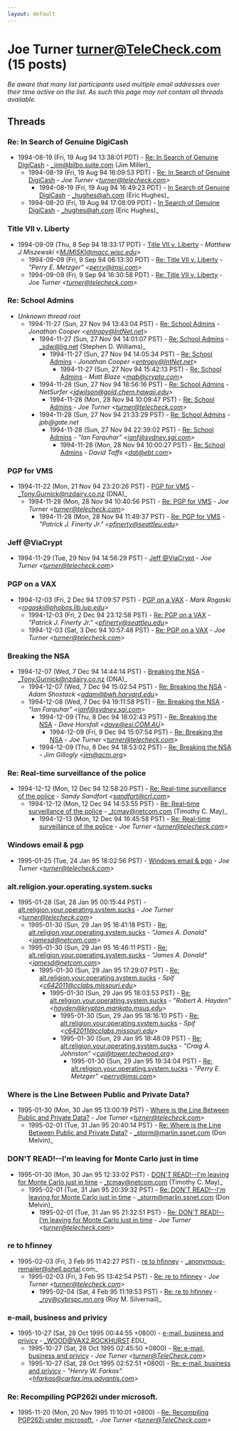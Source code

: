 ```yaml
---
layout: default
---
```


# Joe Turner <turner@TeleCheck.com> (15 posts)

_Be aware that many list participants used multiple email addresses over their time active on the list. As such this page may not contain all threads available._

## Threads

### Re: In Search of Genuine DigiCash
+ 1994-08-19 (Fri, 19 Aug 94 13:38:01 PDT) - [Re: In Search of Genuine DigiCash](/archive/1994/08/8d74089a38ec23e4ae1cfb238aee8cc65aef90f594e2c56ecf815a412d863f4d) - _jim@bilbo.suite.com (Jim Miller)_
  + 1994-08-19 (Fri, 19 Aug 94 16:09:53 PDT) - [Re: In Search of Genuine DigiCash](/archive/1994/08/788770bc8412b1afe0491150960121c2575c9fbc0ccdb46c6a4d7380bee4fcc3) - _Joe Turner \<turner@telecheck.com\>_
    + 1994-08-19 (Fri, 19 Aug 94 16:49:23 PDT) - [In Search of Genuine DigiCash](/archive/1994/08/51fb8df8d7cde6561b50c5b1a86b3e16b9070648b505bb99cd591c3506c4d01d) - _hughes@ah.com (Eric Hughes)_
  + 1994-08-20 (Fri, 19 Aug 94 17:08:09 PDT) - [In Search of Genuine DigiCash](/archive/1994/08/4ad33e623192c9580ab29c73f9695e78c4c162f8a0952e3f752bd6cd2d7d5128) - _hughes@ah.com (Eric Hughes)_

### Title VII v. Liberty
+ 1994-09-09 (Thu, 8 Sep 94 18:33:17 PDT) - [Title VII v. Liberty](/archive/1994/09/beced46cb6f960b6e4400f6e8f69766c885226b59f2a1ed31cd776a3b4b992e5) - _Matthew J Miszewski \<MJMISKI@macc.wisc.edu\>_
  + 1994-09-09 (Fri, 9 Sep 94 06:13:30 PDT) - [Re: Title VII v. Liberty](/archive/1994/09/7c20994bc94be4a9807e7965bb5dcb3802e790609ac362ba336cc0228e194ad4) - _"Perry E. Metzger" \<perry@imsi.com\>_
  + 1994-09-09 (Fri, 9 Sep 94 16:30:58 PDT) - [Re: Title VII v. Liberty](/archive/1994/09/fafbcec29c3887a8ff7dd9b6b09af09c31a21041dfc592da3318193668b050eb) - _Joe Turner \<turner@telecheck.com\>_

### Re: School Admins
+ _Unknown thread root_
  + 1994-11-27 (Sun, 27 Nov 94 13:43:04 PST) - [Re: School Admins](/archive/1994/11/13fa1b497a87ac071b4d180b394078b12bbb1ee77f1a63aa6fab236330c2ad31) - _Jonathan Cooper \<entropy@IntNet.net\>_
    + 1994-11-27 (Sun, 27 Nov 94 14:01:07 PST) - [Re: School Admins](/archive/1994/11/a28e95a06b4a2837911ea420df0f5e8afc6baa62f0557684b40107800bb21243) - _sdw@lig.net (Stephen D. Williams)_
      + 1994-11-27 (Sun, 27 Nov 94 14:05:34 PST) - [Re: School Admins](/archive/1994/11/e7d12ba73fd16b8dab2ab34ae6f623b85ebdaf8f4e1a5eeec9f8ae1ddcdbba5a) - _Jonathan Cooper \<entropy@IntNet.net\>_
        + 1994-11-27 (Sun, 27 Nov 94 15:42:13 PST) - [Re: School Admins](/archive/1994/11/1f28846d466533ca9d146745e8829e607233e3a207a5300e17ad250062623162) - _Matt Blaze \<mab@crypto.com\>_
    + 1994-11-28 (Sun, 27 Nov 94 18:56:16 PST) - [Re: School Admins](/archive/1994/11/b043ede28874bf665699f6c765e547ef4f4e0bae353cf0c6381d544a51827181) - _NetSurfer \<jdwilson@gold.chem.hawaii.edu\>_
      + 1994-11-28 (Mon, 28 Nov 94 10:09:47 PST) - [Re: School Admins](/archive/1994/11/f733557251c68e113efc1936f99c415372bec2c30aed636d092ba3873723d5cf) - _Joe Turner \<turner@telecheck.com\>_
    + 1994-11-28 (Sun, 27 Nov 94 21:33:29 PST) - [Re: School Admins](/archive/1994/11/ecb93ff289a39be5e3d0d39f937ec8087cfb0ea7d9a31bb451a389f89358473a) - _jpb@gate.net_
      + 1994-11-28 (Sun, 27 Nov 94 22:39:02 PST) - [Re: School Admins](/archive/1994/11/f389ce6c4490aca525d23c853dbb33f3557ffb31f9f46a4a1de8e037e41cb920) - _"Ian Farquhar" \<ianf@sydney.sgi.com\>_
        + 1994-11-28 (Mon, 28 Nov 94 10:00:27 PST) - [Re: School Admins](/archive/1994/11/eb2a7c2af67946acdcad469d15e4fef89c0740266da5e8c66cd8bd1d8dc38d9b) - _David Taffs \<dat@ebt.com\>_

### PGP for VMS
+ 1994-11-22 (Mon, 21 Nov 94 23:20:26 PST) - [PGP for VMS](/archive/1994/11/e3594730a1e635776b3987e5d713728227606faa7d1de8aa8fbbcdb1d6e0a9c8) - _Tony.Gurnick@nzdairy.co.nz (DNA)_
  + 1994-11-28 (Mon, 28 Nov 94 10:40:56 PST) - [Re: PGP for VMS](/archive/1994/11/d8972869f6728f684efabf018c48f150ddd2294face644ee2cc78a670679eb3a) - _Joe Turner \<turner@telecheck.com\>_
    + 1994-11-28 (Mon, 28 Nov 94 11:49:37 PST) - [Re: PGP for VMS](/archive/1994/11/e4123e7adcc63b4841340758b0d180490b1b39055d6f4058948db634d4f0042c) - _"Patrick J. Finerty Jr." \<pfinerty@seattleu.edu\>_

### Jeff @ViaCrypt
+ 1994-11-29 (Tue, 29 Nov 94 14:56:29 PST) - [Jeff @ViaCrypt](/archive/1994/11/93b53589e30f6a21b33704ed0be17edf49645eb1727720c1af5ef3aba1a510ca) - _Joe Turner \<turner@telecheck.com\>_

### PGP on a VAX
+ 1994-12-03 (Fri, 2 Dec 94 17:09:57 PST) - [PGP on a VAX](/archive/1994/12/38dfb438166d6e095547c76b97c7ee1bff699ac8f8767f4f127487051fc731e2) - _Mark Rogaski \<rogaski@phobos.lib.iup.edu\>_
  + 1994-12-03 (Fri, 2 Dec 94 23:12:58 PST) - [Re: PGP on a VAX](/archive/1994/12/e269eea1352d079f4ec2f5197c77d986c5bf7d1ae7c180cf1da25da000788a5c) - _"Patrick J. Finerty Jr." \<pfinerty@seattleu.edu\>_
  + 1994-12-03 (Sat, 3 Dec 94 10:57:48 PST) - [Re: PGP on a VAX](/archive/1994/12/0f11e5ca7e0f6873e88e3e55dbe40e8418404a096312cc69a671a3931ec1f9a4) - _Joe Turner \<turner@telecheck.com\>_

### Breaking the NSA
+ 1994-12-07 (Wed, 7 Dec 94 14:44:14 PST) - [Breaking the NSA](/archive/1994/12/151649fcb313551747a104b5d604acd77e62d4484acd75f4bb5cf8ab994eec89) - _Tony.Gurnick@nzdairy.co.nz (DNA)_
  + 1994-12-07 (Wed, 7 Dec 94 15:02:54 PST) - [Re: Breaking the NSA](/archive/1994/12/9e56eb9a543cc4ef70d2713c27918d4c45365a25f1653a2843f7424d9cf52f52) - _Adam Shostack \<adam@bwh.harvard.edu\>_
  + 1994-12-08 (Wed, 7 Dec 94 19:11:58 PST) - [Re: Breaking the NSA](/archive/1994/12/97523a1a4b8cf4f3c50494a9c2f9cb3835e90dbb73b455041d9a742b9c1bb4c9) - _"Ian Farquhar" \<ianf@sydney.sgi.com\>_
    + 1994-12-09 (Thu, 8 Dec 94 18:02:43 PST) - [Re: Breaking the NSA](/archive/1994/12/2ae4c6fe4a53db73a343b3b49a35de0b2addf1390e0d247300bb516e628e9543) - _Dave Horsfall \<dave@esi.COM.AU\>_
      + 1994-12-09 (Fri, 9 Dec 94 15:07:54 PST) - [Re: Breaking the NSA](/archive/1994/12/f80ded3a9813bcbf2ffeca4fc997f75131961d14a177fc2521009811375a536c) - _Joe Turner \<turner@telecheck.com\>_
    + 1994-12-09 (Thu, 8 Dec 94 18:53:02 PST) - [Re: Breaking the NSA](/archive/1994/12/315c2450cf4511ccc87923dc89b3f4dd24459ac4dc40c2f69359f189483ed79d) - _Jim Gillogly \<jim@acm.org\>_

### Re: Real-time surveillance of the police
+ 1994-12-12 (Mon, 12 Dec 94 12:58:20 PST) - [Re: Real-time surveillance of the police](/archive/1994/12/4f442e5d91646c7716bad5adfdfadae5a791e62ff6b03a6d88b7aa654840c220) - _Sandy Sandfort \<sandfort@crl.com\>_
  + 1994-12-12 (Mon, 12 Dec 94 14:53:55 PST) - [Re: Real-time surveillance of the police](/archive/1994/12/bd32f9f97013edfc0bac74004331ef4285604d616d5567332a56960df4cc2b11) - _tcmay@netcom.com (Timothy C. May)_
    + 1994-12-13 (Mon, 12 Dec 94 16:45:58 PST) - [Re: Real-time surveillance of the police](/archive/1994/12/e9f42b21542d6a32fee8802889b0dbce28f8c96affeb0f2593b2a0dc516503d2) - _Joe Turner \<turner@telecheck.com\>_

### Windows email & pgp
+ 1995-01-25 (Tue, 24 Jan 95 18:02:56 PST) - [Windows email & pgp](/archive/1995/01/551a449f4ec25aa1816420cbc7dea9be2b4297d4f68c7bc359d79408a55fb6cc) - _Joe Turner \<turner@telecheck.com\>_

### alt.religion.your.operating.system.sucks
+ 1995-01-28 (Sat, 28 Jan 95 00:15:44 PST) - [alt.religion.your.operating.system.sucks](/archive/1995/01/9be9b175502729116d54758d41578b908e5297f0976ce643fb644e2838f8632a) - _Joe Turner \<turner@telecheck.com\>_
  + 1995-01-30 (Sun, 29 Jan 95 16:41:18 PST) - [Re: alt.religion.your.operating.system.sucks](/archive/1995/01/c1d4315840a83060ee80f6b3559095edbcb7235d4ff8f94018f1292066ad79fc) - _"James A. Donald" \<jamesd@netcom.com\>_
  + 1995-01-30 (Sun, 29 Jan 95 16:46:11 PST) - [Re: alt.religion.your.operating.system.sucks](/archive/1995/01/477d26773bf5c5151727d4dee0ed49824e69539a196220812dfbac56ebc442ec) - _"James A. Donald" \<jamesd@netcom.com\>_
    + 1995-01-30 (Sun, 29 Jan 95 17:29:07 PST) - [Re: alt.religion.your.operating.system.sucks](/archive/1995/01/ddf546d34fbfb78205b193a7371b3df1d0e6496b2c31cb2662004b4743bbae9b) - _Spif \<c642011@cclabs.missouri.edu\>_
      + 1995-01-30 (Sun, 29 Jan 95 18:03:53 PST) - [Re: alt.religion.your.operating.system.sucks](/archive/1995/01/89408c35dd142caeb9bad356c4152c0ec5dc428a59a9201b5eb79fc7af0953e9) - _"Robert A. Hayden" \<hayden@krypton.mankato.msus.edu\>_
        + 1995-01-30 (Sun, 29 Jan 95 18:16:10 PST) - [Re: alt.religion.your.operating.system.sucks](/archive/1995/01/5ebf0367448f41e0a33ec971e7e0d92a33c09d504f45f12adb72c22d18fab402) - _Spif \<c642011@cclabs.missouri.edu\>_
        + 1995-01-30 (Sun, 29 Jan 95 18:48:09 PST) - [Re: alt.religion.your.operating.system.sucks](/archive/1995/01/cbfaf0b687eb22e3a5b58d40eb47f2e0de9209b05020dad2427ecc89cd3b8126) - _"Craig A. Johnston" \<caj@tower.techwood.org\>_
          + 1995-01-30 (Sun, 29 Jan 95 19:34:04 PST) - [Re: alt.religion.your.operating.system.sucks](/archive/1995/01/95e543e6efcc942a5d13f75dd96af1800b828ca92bf433067b9ccbf6dfdf6641) - _"Perry E. Metzger" \<perry@imsi.com\>_

### Where is the Line Between Public and Private Data?
+ 1995-01-30 (Mon, 30 Jan 95 13:00:19 PST) - [Where is the Line Between Public and Private Data?](/archive/1995/01/5bfa6addc05274c89c99fa8f08776299b7efcb3d18f24a02d1d2ae360f346ed3) - _Joe Turner \<turner@telecheck.com\>_
  + 1995-02-01 (Tue, 31 Jan 95 20:40:14 PST) - [Re: Where is the Line Between Public and Private Data?](/archive/1995/02/7fe5e2e272ec561b410e77d2b61f558a858fe9a8f6851ce38545a7f471dadb84) - _storm@marlin.ssnet.com (Don Melvin)_

### DON'T READ!--I'm leaving for Monte Carlo just in time
+ 1995-01-30 (Mon, 30 Jan 95 12:33:02 PST) - [DON'T READ!--I'm leaving for Monte Carlo just in time](/archive/1995/01/350a7c028907aaadb351aa4079f6f938e840d47de67c16e657533c3311e50448) - _tcmay@netcom.com (Timothy C. May)_
  + 1995-02-01 (Tue, 31 Jan 95 20:39:32 PST) - [Re: DON'T READ!--I'm leaving for Monte Carlo just in time](/archive/1995/02/a01c9188ecc2a8937c6cea82c2cdc904e5aeb238761213c9ed8c3bcbf399ac0f) - _storm@marlin.ssnet.com (Don Melvin)_
    + 1995-02-01 (Tue, 31 Jan 95 21:32:51 PST) - [Re: DON'T READ!--I'm leaving for Monte Carlo just in time](/archive/1995/02/a393350e70d826fa71434e26f1ae1664bc841b72dd850e8e1c197f2a7943a1c4) - _Joe Turner \<turner@telecheck.com\>_

### re to hfinney
+ 1995-02-03 (Fri, 3 Feb 95 11:42:27 PST) - [re to hfinney](/archive/1995/02/94634f91c94186865ed6ea723247f2cd9a47f05e882843679f57e64c35a74725) - _anonymous-remailer@shell.portal.com_
  + 1995-02-03 (Fri, 3 Feb 95 13:42:54 PST) - [Re: re to hfinney](/archive/1995/02/b847b209e80c97e32bf696775b247cc59f8350210c52f140a4ac9c5331a15309) - _Joe Turner \<turner@telecheck.com\>_
    + 1995-02-04 (Sat, 4 Feb 95 11:19:53 PST) - [Re: re to hfinney](/archive/1995/02/36a25438975e2a64cfd990adab87f1b224c17121986010adba8b277d4d565a2a) - _roy@cybrspc.mn.org (Roy M. Silvernail)_

### e-mail, business and privicy
+ 1995-10-27 (Sat, 28 Oct 1995 00:44:55 +0800) - [e-mail, business and privicy](/archive/1995/10/0518425b4abfcf550fad610e2e4dfc93d5953d18f291588fde9a3eba1664b7fc) - _WOOD@VAX2.ROCKHURST.EDU_
  + 1995-10-27 (Sat, 28 Oct 1995 02:45:50 +0800) - [Re: e-mail, business and privicy](/archive/1995/10/9fc35428c5e5371e078fca46fe6aea8ccccc9227e57c135edea075407c11c7b7) - _Joe Turner \<turner@TeleCheck.com\>_
  + 1995-10-27 (Sat, 28 Oct 1995 02:52:51 +0800) - [Re: e-mail, business and privicy](/archive/1995/10/d9c04c5d2d64bf3f2fd939080eb2cd77e36c7f8421e440c339b42b9cb9a255d1) - _"Henry W. Farkas" \<hfarkas@carfax.ims.advantis.com\>_

### Re: Recompiling PGP262i under microsoft.
+ 1995-11-20 (Mon, 20 Nov 1995 11:10:01 +0800) - [Re: Recompiling PGP262i under microsoft.](/archive/1995/11/24b38e6ee03757797436f3404cf455a928378093fcdc4db04e1895c3b7e35cf6) - _Joe Turner \<turner@TeleCheck.com\>_

